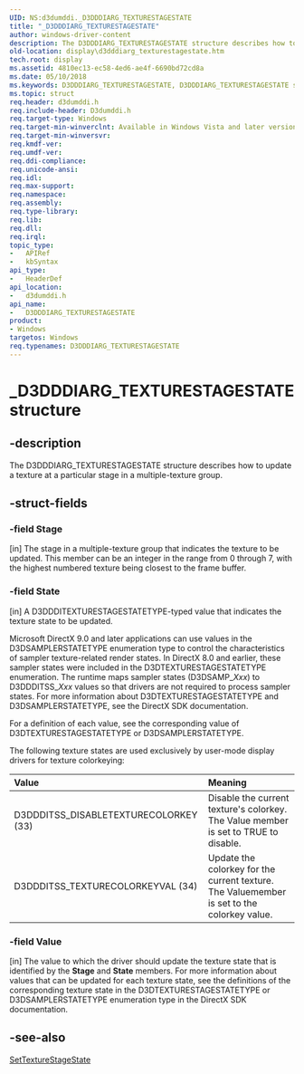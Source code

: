 ```yaml
---
UID: NS:d3dumddi._D3DDDIARG_TEXTURESTAGESTATE
title: "_D3DDDIARG_TEXTURESTAGESTATE"
author: windows-driver-content
description: The D3DDDIARG_TEXTURESTAGESTATE structure describes how to update a texture at a particular stage in a multiple-texture group.
old-location: display\d3dddiarg_texturestagestate.htm
tech.root: display
ms.assetid: 4810ec13-ec58-4ed6-ae4f-6690bd72cd8a
ms.date: 05/10/2018
ms.keywords: D3DDDIARG_TEXTURESTAGESTATE, D3DDDIARG_TEXTURESTAGESTATE structure [Display Devices], UMDisplayDriver_param_Structs_320d722f-2fbb-4fca-a06c-02e1be6e0190.xml, _D3DDDIARG_TEXTURESTAGESTATE, d3dumddi/D3DDDIARG_TEXTURESTAGESTATE, display.d3dddiarg_texturestagestate
ms.topic: struct
req.header: d3dumddi.h
req.include-header: D3dumddi.h
req.target-type: Windows
req.target-min-winverclnt: Available in Windows Vista and later versions of the Windows operating systems.
req.target-min-winversvr: 
req.kmdf-ver: 
req.umdf-ver: 
req.ddi-compliance: 
req.unicode-ansi: 
req.idl: 
req.max-support: 
req.namespace: 
req.assembly: 
req.type-library: 
req.lib: 
req.dll: 
req.irql: 
topic_type:
-	APIRef
-	kbSyntax
api_type:
-	HeaderDef
api_location:
-	d3dumddi.h
api_name:
-	D3DDDIARG_TEXTURESTAGESTATE
product:
- Windows
targetos: Windows
req.typenames: D3DDDIARG_TEXTURESTAGESTATE
---
```


# _D3DDDIARG_TEXTURESTAGESTATE structure


## -description


The D3DDDIARG_TEXTURESTAGESTATE structure describes how to update a texture at a particular stage in a multiple-texture group. 


## -struct-fields




### -field Stage

[in] The stage in a multiple-texture group that indicates the texture to be updated. This member can be an integer in the range from 0 through 7, with the highest numbered texture being closest to the frame buffer.


### -field State

[in] A D3DDDITEXTURESTAGESTATETYPE-typed value that indicates the texture state to be updated. 

Microsoft DirectX 9.0 and later applications can use values in the D3DSAMPLERSTATETYPE enumeration type to control the characteristics of sampler texture-related render states. In DirectX 8.0 and earlier, these sampler states were included in the D3DTEXTURESTAGESTATETYPE enumeration. The runtime maps sampler states (D3DSAMP_<i>Xxx</i>) to D3DDDITSS_<i>Xxx</i> values so that drivers are not required to process sampler states. For more information about D3DTEXTURESTAGESTATETYPE and D3DSAMPLERSTATETYPE, see the DirectX SDK documentation.

For a definition of each value, see the corresponding value of D3DTEXTURESTAGESTATETYPE or D3DSAMPLERSTATETYPE.

The following texture states are used exclusively by user-mode display drivers for texture colorkeying:

| **Value** | **Meaning** | 
|:--|:--|
| D3DDDITSS_DISABLETEXTURECOLORKEY (33) | Disable the current texture's colorkey. The Value member is set to TRUE to disable. | 
| D3DDDITSS_TEXTURECOLORKEYVAL (34) | Update the colorkey for the current texture. The Valuemember is set to the colorkey value. | 


### -field Value

[in] The value to which the driver should update the texture state that is identified by the <b>Stage</b> and <b>State</b> members. For more information about values that can be updated for each texture state, see the definitions of the corresponding texture state in the D3DTEXTURESTAGESTATETYPE or D3DSAMPLERSTATETYPE enumeration type in the DirectX SDK documentation.


## -see-also




<a href="https://msdn.microsoft.com/56b9d7bf-1036-4ad1-a0fb-4d7154b50b27">SetTextureStageState</a>
 

 

